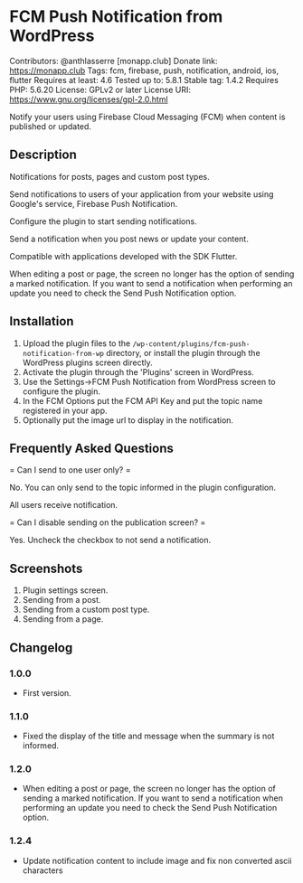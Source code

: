 # FCM Push Notification from WordPress

Contributors: @anthlasserre [monapp.club]
Donate link: <https://monapp.club>
Tags: fcm, firebase, push, notification, android, ios, flutter
Requires at least: 4.6
Tested up to: 5.8.1
Stable tag: 1.4.2
Requires PHP: 5.6.20
License: GPLv2 or later
License URI: <https://www.gnu.org/licenses/gpl-2.0.html>

Notify your users using Firebase Cloud Messaging (FCM) when content is published or updated.

## Description

Notifications for posts, pages and custom post types.

Send notifications to users of your application from your website using Google's service, Firebase Push Notification.

Configure the plugin to start sending notifications.

Send a notification when you post news or update your content.

Compatible with applications developed with the SDK Flutter.

When editing a post or page, the screen no longer has the option of sending a marked notification. If you want to send a notification when performing an update you need to check the Send Push Notification option.

## Installation

1. Upload the plugin files to the `/wp-content/plugins/fcm-push-notification-from-wp` directory, or install the plugin through the WordPress plugins screen directly.
2. Activate the plugin through the 'Plugins' screen in WordPress.
3. Use the Settings->FCM Push Notification from WordPress screen to configure the plugin.
4. In the FCM Options put the FCM API Key and put the topic name registered in your app.
5. Optionally put the image url to display in the notification.

## Frequently Asked Questions

= Can I send to one user only? =

No. You can only send to the topic informed in the plugin configuration.

All users receive notification.

= Can I disable sending on the publication screen? =

Yes. Uncheck the checkbox to not send a notification.

## Screenshots

1. Plugin settings screen.
2. Sending from a post.
3. Sending from a custom post type.
4. Sending from a page.

## Changelog

### 1.0.0

* First version.

### 1.1.0

* Fixed the display of the title and message when the summary is not informed.

### 1.2.0

* When editing a post or page, the screen no longer has the option of sending a marked notification. If you want to send a notification when performing an update you need to check the Send Push Notification option.

### 1.2.4

* Update notification content to include image and fix non converted ascii characters
